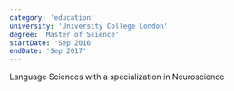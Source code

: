 ```yaml
---
category: 'education'
university: 'University College London'
degree: 'Master of Science'
startDate: 'Sep 2016'
endDate: 'Sep 2017'
---
```


Language Sciences with a specialization in Neuroscience